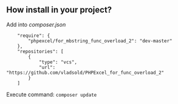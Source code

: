 ## How install in your project? 

Add into *composer.json* 
	
        "require": {
            "phpexcel/for_mbstring_func_overload_2": "dev-master"
        },
        "repositories": [
            {
                "type": "vcs",
                "url": "https://github.com/vladsold/PHPExcel_for_func_overload_2"
            }
        ]
        
Execute command: ```composer update```